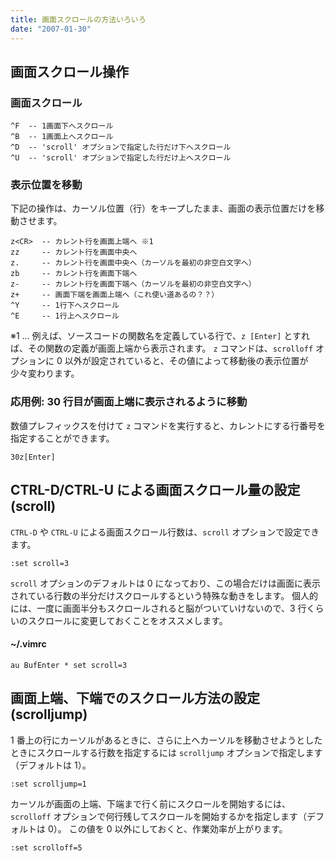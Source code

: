 ```yaml
---
title: 画面スクロールの方法いろいろ
date: "2007-01-30"
---
```


画面スクロール操作
----

### 画面スクロール

~~~
^F  -- 1画面下へスクロール
^B  -- 1画面上へスクロール
^D  -- 'scroll' オプションで指定した行だけ下へスクロール
^U  -- 'scroll' オプションで指定した行だけ上へスクロール
~~~

### 表示位置を移動

下記の操作は、カーソル位置（行）をキープしたまま、画面の表示位置だけを移動させます。

~~~
z<CR>  -- カレント行を画面上端へ ※1
zz     -- カレント行を画面中央へ
z.     -- カレント行を画面中央へ（カーソルを最初の非空白文字へ）
zb     -- カレント行を画面下端へ
z-     -- カレント行を画面下端へ（カーソルを最初の非空白文字へ）
z+     -- 画面下端を画面上端へ（これ使い道あるの？？）
^Y     -- 1行下へスクロール
^E     -- 1行上へスクロール
~~~

※1 … 例えば、ソースコードの関数名を定義している行で、`z [Enter]` とすれば、その関数の定義が画面上端から表示されます。
`z` コマンドは、`scrolloff` オプションに 0 以外が設定されていると、その値によって移動後の表示位置が少々変わります。

### 応用例: 30 行目が画面上端に表示されるように移動

数値プレフィックスを付けて `z` コマンドを実行すると、カレントにする行番号を指定することができます。

~~~
30z[Enter]
~~~


CTRL-D/CTRL-U による画面スクロール量の設定 (scroll)
----

`CTRL-D` や `CTRL-U` による画面スクロール行数は、`scroll` オプションで設定できます。

~~~ vim
:set scroll=3
~~~

`scroll` オプションのデフォルトは 0 になっており、この場合だけは画面に表示されている行数の半分だけスクロールするという特殊な動きをします。
個人的には、一度に画面半分もスクロールされると脳がついていけないので、3 行くらいのスクロールに変更しておくことをオススメします。

#### ~/.vimrc

~~~ vim
au BufEnter * set scroll=3
~~~

画面上端、下端でのスクロール方法の設定 (scrolljump)
----

1 番上の行にカーソルがあるときに、さらに上へカーソルを移動させようとしたときにスクロールする行数を指定するには `scrolljump` オプションで指定します（デフォルトは 1）。

~~~ vim
:set scrolljump=1
~~~

カーソルが画面の上端、下端まで行く前にスクロールを開始するには、`scrolloff` オプションで何行残してスクロールを開始するかを指定します（デフォルトは 0）。
この値を 0 以外にしておくと、作業効率が上がります。

~~~ vim
:set scrolloff=5
~~~

